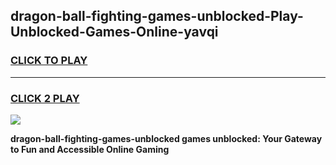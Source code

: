 
## dragon-ball-fighting-games-unblocked-Play-Unblocked-Games-Online-yavqi
<h3>
<a href="https://premium76.site?title=dragon-ball-fighting-games-unblocked&ref=24A">CLICK TO PLAY</a></h3>
<hr>

<h3>
<a href="https://premium76.site?title=dragon-ball-fighting-games-unblocked&ref=24A">CLICK 2 PLAY</a>
  
</h3>

<a href="https://premium76.site?title=dragon-ball-fighting-games-unblocked&ref=24A"><img src="https://clearcache.store/games.png"></a>


**dragon-ball-fighting-games-unblocked games unblocked: Your Gateway to Fun and Accessible Online Gaming**
